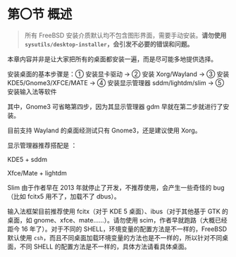 # 第〇节 概述

> 所有 FreeBSD 安装介质默认均不包含图形界面，需要手动安装。**请勿使用`sysutils/desktop-installer`，会引发不必要的错误和问题。**

本章内容并非是让大家把所有的桌面都安装一遍，而是尽可能多地提供选择。

安装桌面的基本步骤是：① 安装显卡驱动 -> ② 安装 Xorg/Wayland -> ③ 安装 KDE5/Gnome3/XFCE/MATE -> ④ 安装显示管理器 sddm/lightdm/slim -> ⑤ 安装输入法等软件

其中，Gnome3 可省略第四步，因为其显示管理器 gdm 早就在第二步就进行了安装。

目前支持 Wayland 的桌面经测试只有 Gnome3，还是建议使用 Xorg。

显示管理器推荐搭配是 ：

KDE5 + sddm

Xfce/Mate + lightdm

Slim 由于作者早在 2013 年就停止了开发，不推荐使用，会产生一些奇怪的 bug （比如 fcitx5 用不了，加载不了 dbus）。

输入法框架目前推荐使用 fcitx（对于 KDE 5 桌面）、ibus（对于其他基于 GTK 的桌面，如 gnome、xfce、mate……）。请勿使用 scim，作者早就跑路（大概已经距今 16 年了）。对于不同的 SHELL，环境变量的配置方法是不一样的，FreeBSD 默认使用 `csh`，而且不同桌面加载环境变量的方法也是不一样的，所以针对不同桌面，不同 SHELL 的配置方法是不一样的，具体方法请看具体桌面。
